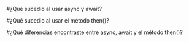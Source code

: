 #¿Qué sucedio al usar async y await?

#¿Qué sucedio al usar el método then()?

#¿Qué diferencias encontraste entre async, await y el método then()?